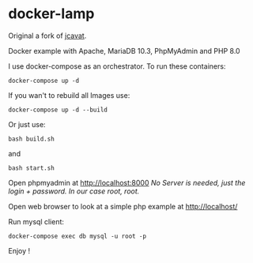 # docker-lamp

Original a fork of [jcavat](https://github.com/jcavat/docker-lamp).

Docker example with Apache, MariaDB 10.3, PhpMyAdmin and PHP 8.0

I use docker-compose as an orchestrator. To run these containers:

```
docker-compose up -d
```

If you wan't to rebuild all Images use:

```
docker-compose up -d --build
```

Or just use:

```
bash build.sh
```

and

```
bash start.sh
```

Open phpmyadmin at [http://localhost:8000](http://localhost:8000) _No Server is needed, just the login + password. In our case root, root._

Open web browser to look at a simple php example at [http://localhost/](http://localhost/)

Run mysql client:

```
docker-compose exec db mysql -u root -p
```

Enjoy !
